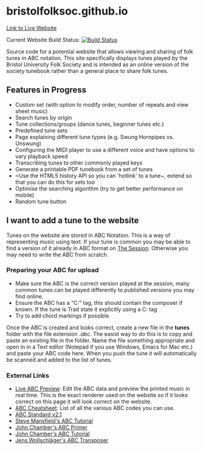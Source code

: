 # bristolfolksoc.github.io

[Link to Live Website](https://bristolfolksoc.github.io)

Current Website Build Status: [![Build Status](https://travis-ci.org/bristolfolksoc/bristolfolksoc.github.io.svg?branch=development)](https://travis-ci.org/bristolfolksoc/bristolfolksoc.github.io)

Source code for a potential website that allows viewing and sharing of folk tunes in ABC notation. This site specifically displays tunes played by the Bristol University Folk Society and is intended as an online version of the society tunebook rather than a general place to share folk tunes.

## Features in Progress
* Custom set (with option to modify order, number of repeats and view sheet music)
* Search tunes by origin
* Tune collections/groups (dance tunes, beginner tunes etc.)
* Predefined tune sets
* Page explaining different tune types (e.g. Swung Hornpipes vs. Unswung)
* Configuring the MIDI player to use a different voice and have options to vary playback speed
* Transcribing tunes to other commonly played keys
* Generate a printable PDF tunebook from a set of tunes
* ~Use the HTML5 history API so you can 'hotlink' to a tune~, extend so that you can do this for sets too
* Optimise the searching algorithm (try to get better performance on mobile)
* Random tune button

## I want to add a tune to the website

Tunes on the website are stored in ABC Notation. This is a way of representing music using text. If your tune is common you may be able to find a version of it already in ABC format on [The Session](http://www.thesession.org/). Otherwise you may need to write the ABC from scratch.

### Preparing your ABC for upload
* Make sure the ABC is the correct version played at the session, many common tunes can be played differently to published versions you may find online.
* Ensure the ABC has a "C:" tag, this should contain the composer if known. If the tune is Trad state it explicitly using a C: tag
* Try to add chord markings if possible

Once the ABC is created and looks correct, create a new file in the __tunes__ folder with the file extension _.abc_. The easist way to do this is to copy and paste an existing file in the folder. Name the file something appropriate and open in in a Text editor (Notepad if you use Windows, Emacs for Mac etc.) and paste your ABC code here. When you push the tune it will automatically be scanned and added to the list of tunes.

### External Links
* [Live ABC Preview](https://abcjs.net/abcjs-editor.html): Edit the ABC data and preview the printed music in real time. This is the exact renderer used on the website so if it looks correct on this page it will look correct on the website.
* [ABC Cheatsheet](http://www.stephenmerrony.co.uk/uploads/ABCquickRefv0_6.pdf): List of all the various ABC codes you can use.
* [ABC Standard v2.1](http://abcnotation.com/wiki/abc:standard:v2.1)
* [Steve Mansfield's ABC Tutorial](http://www.lesession.co.uk/abc/abc_notation.htm)
* [John Chamber's ABC Primer](http://abcnotation.com/wiki/abc:standard:v2.1)
* [John Chamber's ABC Tutorial](http://trillian.mit.edu/~jc/music/abc/doc/ABCtutorial.html)
* [Jens Wollschläger's ABC Transposer](http://www.franziskaludwig.de/abctransposer/)
